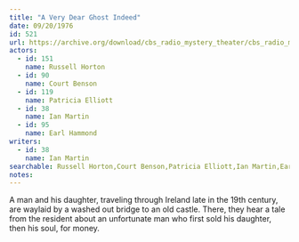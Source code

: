 ```yaml
---
title: "A Very Dear Ghost Indeed"
date: 09/20/1976
id: 521
url: https://archive.org/download/cbs_radio_mystery_theater/cbs_radio_mystery_theater-0501-0550.zip/cbs_radio_mystery_theater-0501-0550%2Fcbsrmt_0521_a_very_dear_ghost_indeed.mp3
actors:  
  - id: 151
    name: Russell Horton  
  - id: 90
    name: Court Benson  
  - id: 119
    name: Patricia Elliott  
  - id: 38
    name: Ian Martin  
  - id: 95
    name: Earl Hammond
writers:  
  - id: 38
    name: Ian Martin
searchable: Russell Horton,Court Benson,Patricia Elliott,Ian Martin,Earl Hammond Ian Martin
notes:  
---
```

A man and his daughter, traveling through Ireland late in the 19th century, are waylaid by a washed out bridge to an old castle. There, they hear a tale from the resident about an unfortunate man who first sold his daughter, then his soul, for money.